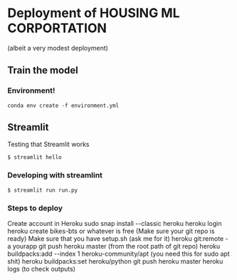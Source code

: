# Deployment of HOUSING ML CORPORTATION

(albeit a very modest deployment)

## Train the model

### Environment!
`conda env create -f environment.yml
`

## Streamlit

Testing that Streamlit works

`$ streamlit hello`

### Developing with streamlint
`$ streamlit run run.py
`    

### Steps to deploy
Create account in Heroku
sudo snap install --classic heroku
heroku login
heroku create bikes-bts or whatever is free
(Make sure your git repo is ready)
Make sure that you have setup.sh (ask me for it)
heroku git:remote -a yourapp
git push heroku master (from the root path of git repo)
heroku buildpacks:add --index 1 heroku-community/apt (you need this for sudo apt shit)
heroku buildpacks:set heroku/python
git push heroku master
heroku logs (to check outputs)